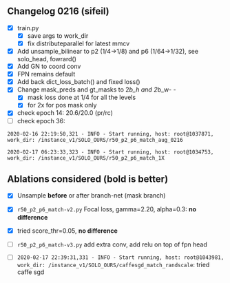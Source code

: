 ## Changelog 0216 (sifeil)

 - [x] train.py
	 - [x] save args to work_dir
	 - [x] fix distributeparallel for latest mmcv
 - [x] Add unsample_bilinear to p2 (1/4->1/8) and p6 (1/64->1/32), see solo_head, fowrard()
 - [x] Add GN to coord conv
 - [x] FPN remains default
 - [x] Add back dict_loss_batch() and fixed loss()
 - [x] Change mask_preds and gt_masks to 2*b_h and 2*b_w- - 
	 - [x] mask loss done at 1/4 for all the levels
	 - [x] for 2x for pos mask only
 - [x] check epoch 14: 20.6/20.0 (pr/rc)
 - [ ] check epoch 36: 

`2020-02-16 22:19:50,321 - INFO - Start running, host: root@1037871, work_dir: /instance_v1/SOLO_OURS/r50_p2_p6_match_aug_0216`

`2020-02-17 06:23:33,323 - INFO - Start running, host: root@1034753, work_dir: /instance_v1/SOLO_OURS/r50_p2_p6_match_1X`

## Ablations considered (bold is better)

 - [x] Unsample **before** or after branch-net (mask branch)
 - [x]  `r50_p2_p6_match-v2.py` Focal loss, gamma=2.20, alpha=0.3:  **no difference**
 - [x]  tried score_thr=0.05, **no difference**
 - [ ] `r50_p2_p6_match-v3.py` add extra conv, add relu on top of fpn head
 - [ ] `2020-02-17 22:39:31,331 - INFO - Start running, host: root@1043981, work_dir: /instance_v1/SOLO_OURS/caffesgd_match_randscale`: tried caffe sgd


<!--stackedit_data:
eyJoaXN0b3J5IjpbLTExOTIwMzY1MDMsODU1Nzc5MzYxLC01ND
I2NTgzNDIsLTU1NzA2MTM4LDE2MDk3MTQzMCwtNTUyOTQyNjMx
LDIzMzU1MzkxMywzOTE5MDU0OTZdfQ==
-->
